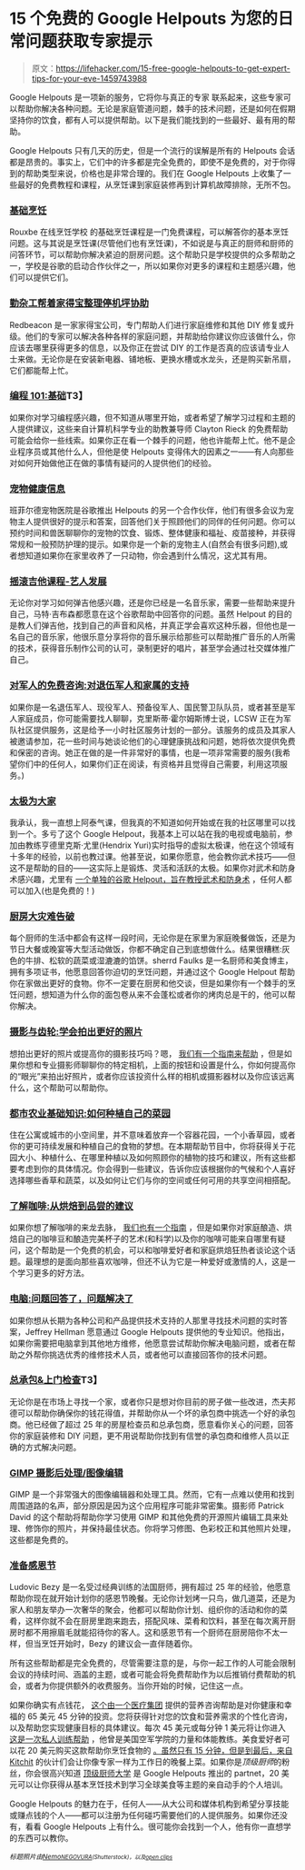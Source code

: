 # 15 个免费的 Google Helpouts 为您的日常问题获取专家提示

> 原文：<https://lifehacker.com/15-free-google-helpouts-to-get-expert-tips-for-your-eve-1459743988>

Google Helpouts 是一项新的服务，它将你与真正的专家 联系起来，这些专家可以帮助你解决各种问题。无论是家庭管道问题，棘手的技术问题，还是如何在假期坚持你的饮食，都有人可以提供帮助。以下是我们能找到的一些最好、最有用的帮助。



Google Helpouts 只有几天的历史，但是一个流行的误解是所有的 Helpouts 会话都是昂贵的。事实上，它们中的许多都是完全免费的，即使不是免费的，对于你得到的帮助类型来说，价格也是非常合理的。我们在 Google Helpouts 上收集了一些最好的免费教程和课程，从烹饪课到家庭装修再到计算机故障排除，无所不包。

### [基础烹饪](https://helpouts.google.com/115120540123296013696/ls/94139690900a1fbd)

Rouxbe 在线烹饪学校 的基础烹饪课程是一门免费课程，可以解答你的基本烹饪问题。这与其说是烹饪课(尽管他们也有烹饪课)，不如说是与真正的厨师和厨师的问答环节，可以帮助你解决紧迫的厨房问题。这个帮助只是学校提供的众多帮助之一，学校是谷歌的启动合作伙伴之一，所以如果你对更多的课程和主题感兴趣，他们可以提供它们。

### [勤杂工帮着家得宝整理停机坪协助](https://helpouts.google.com/102191286201532180154/ls/9c00cffef6c7999c)

Redbeacon 是一家家得宝公司，专门帮助人们进行家庭维修和其他 DIY 修复或升级。他们的专家可以解决各种各样的家庭问题，并帮助给你建议你应该做什么，你应该去哪里获得更多的信息，以及你正在尝试 DIY 的工作是否真的应该请专业人士来做。无论你是在安装新电器、铺地板、更换水槽或水龙头，还是购买新吊扇，它们都能帮上忙。

### [编程 101:基础](https://helpouts.google.com/112658266002893467787/ls/ad8db2302d59743c)T3】

如果你对学习编程感兴趣，但不知道从哪里开始，或者希望了解学习过程和主题的人提供建议，这些来自计算机科学专业的助教兼导师 Clayton Rieck 的免费帮助可能会给你一些线索。如果你正在看一个棘手的问题，他也许能帮上忙。他不是企业程序员或其他什么人，但他是使 Helpouts 变得伟大的因素之一——有人向那些对如何开始做他正在做的事情有疑问的人提供他们的经验。

### [宠物健康信息](https://helpouts.google.com/117337518622081895837/ls/ba4cad844537dc91)

班菲尔德宠物医院是谷歌推出 Helpouts 的另一个合作伙伴，他们有很多会议为宠物主人提供很好的提示和答案，回答他们关于照顾他们的同伴的任何问题。你可以预约时间和兽医聊聊你的宠物的饮食、锻炼、整体健康和福祉、疫苗接种，并获得常规和一般预防护理的提示。如果你是一个新的宠物主人(自然会有很多问题),或者想知道如果你在家里收养了一只动物，你会遇到什么情况，这尤其有用。

### [摇滚吉他课程-艺人发展](https://helpouts.google.com/107296660002634487593/ls/a487930ce91faa0c)

无论你对学习如何弹吉他感兴趣，还是你已经是一名音乐家，需要一些帮助来提升自己，马特·吉布森都愿意在这个谷歌帮助中回答你的问题。虽然 Helpout 的目的是教人们弹吉他，找到自己的声音和风格，并真正学会喜欢这种乐器，但他也是一名自己的音乐家，他很乐意分享将你的音乐展示给那些可以帮助推广音乐的人所需的技术，获得音乐制作公司的认可，录制更好的唱片，甚至学会通过社交媒体推广自己。

### [对军人的免费咨询:对退伍军人和家属的支持](https://helpouts.google.com/109891882809485642955/ls/9dae555c54975a99)

如果你是一名退伍军人、现役军人、预备役军人、国民警卫队队员，或者甚至是军人家庭成员，你可能需要找人聊聊，克里斯蒂·霍尔姆斯博士说，LCSW 正在为军队社区提供服务，这是给予一小时社区服务计划的一部分。该服务的成员及其家人被邀请参加，花一些时间与她谈论他们的心理健康挑战和问题，她将依次提供免费和保密的咨询。她正在做的是一件非常好的事情，也是一项非常需要的服务(我希望你们中的任何人，如果你们正在阅读，有资格并且觉得自己需要，利用这项服务。)

### [太极为大家](https://helpouts.google.com/103919862659555885615/ls/bb6485d42eb88c72)

我承认，我一直想上阿泰气课，但我真的不知道如何开始或在我的社区哪里可以找到一个。多亏了这个 Google Helpout，我基本上可以站在我的电视或电脑前，参加由教练亨德里克斯·尤里(Hendrix Yuri)实时指导的虚拟太极课，他在这个领域有十多年的经验，以前也教过课。他甚至说，如果你愿意，他会教你武术技巧——但这不是帮助的目的——这实际上是锻炼、灵活和活跃的太极。如果你对武术和防身术感兴趣，尤里有 [一个单独的谷歌 Helpout，旨在教授武术和防身术](https://helpouts.google.com/103919862659555885615/ls/bec20452e7f79a84) ，任何人都可以加入(也是免费的！)

### [厨房大灾难告破](https://helpouts.google.com/109998735120277190217/ls/96278401121a5c6d)

每个厨师的生活中都会有这样一段时间，无论你是在家里为家庭晚餐做饭，还是为节日大餐或晚宴等大型活动做饭，你都不确定自己到底想做什么。结果很糟糕:灰色的牛排、松软的蔬菜或湿漉漉的馅饼。sherrd Faulks 是一名厨师和美食博主，拥有多项证书，他愿意回答你迫切的烹饪问题，并通过这个 Google Helpout 帮助你在家做出更好的食物。你不一定要在厨房和他交谈，但是如果你有一个棘手的烹饪问题，想知道为什么你的面包卷从来不会蓬松或者你的烤肉总是干的，他可以帮你解决。

### [摄影与齿轮:学会拍出更好的照片](https://helpouts.google.com/101958314601395622025/ls/a963a1dad5a2b189)

想拍出更好的照片或提高你的摄影技巧吗？嗯， [我们有一个指南来帮助](https://lifehacker.com/basics-of-photography-the-complete-guide-5815742) ，但是如果你想和专业摄影师聊聊你的特定相机，上面的按钮和设置是什么，你如何提高你的“眼光”来拍出好照片，或者你应该投资什么样的相机或摄影器材以及你应该远离什么，这个帮助可以帮助你。

### [都市农业基础知识:如何种植自己的菜园](https://helpouts.google.com/105476384932285920359/ls/90d8565aaae09954)

住在公寓或城市的小空间里，并不意味着放弃一个容器花园，一个小香草园，或者你的更可持续发展和种植自己的食物的梦想。在本期帮助节目中，你将获得关于花园大小、种植什么、在哪里种植以及如何照顾你的植物的技巧和建议，所有这些都要考虑到你的具体情况。你会得到一些建议，告诉你应该根据你的气候和个人喜好选择哪些香草和蔬菜，以及如何让它们与你的空间或任何可用的共享空间相搭配。

### [了解咖啡:从烘焙到品尝的建议](https://helpouts.google.com/108760864405790641581/ls/8dbe42f02e7c84e6)

如果你想了解咖啡的来龙去脉， [我们也有一个指南](https://lifehacker.com/brew-the-perfect-cup-the-complete-guide-5989565) ，但是如果你对家庭酿造、烘焙自己的咖啡豆和酿造完美杯子的艺术(和科学)以及你的咖啡可能来自哪里有疑问，这个帮助是一个免费的机会，可以和咖啡爱好者和家庭烘焙狂热者谈论这个话题。最理想的是面向那些喜欢咖啡，但还不认为它是一种爱好或激情的人，这是一个学习更多的好方法。

### [电脑:问题回答了，问题解决了](https://helpouts.google.com/110933630432883530099/ls/9959edb9114596fa)

如果你想从长期为各种公司和产品提供技术支持的人那里寻找技术问题的实时答案，Jeffrey Hellman 愿意通过 Google Helpouts 提供他的专业知识。他指出，如果你需要把电脑拿到其他地方维修，他愿意尝试帮助你解决电脑问题，或者在帮助之外帮你挑选优秀的维修技术人员，或者他可以直接回答你的技术问题。

### [总承包&上门检查](https://helpouts.google.com/108717776261566973406/ls/975749e543d20906)T3】

无论你是在市场上寻找一个家，或者你只是想对你目前的房子做一些改进，杰夫邦德可以帮助你确保你的钱花得值，并帮助你从一个坏的承包商中挑选一个好的承包商。他已经做了超过 25 年的房屋检查员和总承包商，愿意看你关心的问题，回答你的家庭装修和 DIY 问题，更不用说帮助你找到有信誉的承包商和维修人员以正确的方式解决问题。

### [GIMP 摄影后处理/图像编辑](https://helpouts.google.com/105956747281909080618/ls/accaa7cb61e3fd5e)

GIMP 是一个非常强大的图像编辑器和处理工具。然而，它有一点难以使用和找到周围道路的名声，部分原因是因为这个应用程序可能非常密集。摄影师 Patrick David 的这个帮助将帮助你学习使用 GIMP 和其他免费的开源照片编辑工具来处理、修饰你的照片，并保持最佳状态。你将学习修图、色彩校正和其他照片处理，这些都是免费的。

### [准备感恩节](https://helpouts.google.com/104860407717727781605/ls/bfec6b63561138f2)

Ludovic Bezy 是一名受过经典训练的法国厨师，拥有超过 25 年的经验，他愿意帮助你现在就开始计划你的感恩节晚餐。无论你计划烤一只鸟，做几道菜，还是为家人和朋友举办一次奢华的聚会，他都可以帮助你计划、组织你的活动和你的菜肴，这样你就不会在厨房里跑来跑去，搭配风味、菜肴和饮料，甚至在每次离开厨房时都不用擦眉毛就能招待你的客人。这和感恩节有一个厨师在厨房陪你不太一样，但当烹饪开始时，Bezy 的建议会一直伴随着你。

所有这些帮助都是完全免费的，尽管需要注意的是，与你一起工作的人可能会限制会议的持续时间、涵盖的主题，或者可能会将免费帮助作为以后推销付费帮助的机会，或者为你提供额外的收费服务。当你开始的时候，记住这一点。

如果你确实有点钱花， [这个由一个医疗集团](https://helpouts.google.com/108135037100946836685/ls/9a8e1254c9b5eaa8) 提供的营养咨询帮助是对你健康和幸福的 65 美元 45 分钟的投资。您将获得针对您的饮食和营养需求的个性化咨询，以及帮助您实现健康目标的具体建议。每次 45 美元或每分钟 1 美元将让你进入 [这是一次私人训练帮助](https://helpouts.google.com/107826899746018913543/ls/881950068057c583) ，他曾是美国空军学院的力量和体能教练。美食爱好者可以花 20 美元购买这款帮助你烹饪食物的 [。虽然只有 15 分钟，但是到最后，来自](https://helpouts.google.com/102678137689447236252/ls/9e297d492927a0bd) [Kitchit](https://helpouts.google.com/102678137689447236252) 的伙计们会让你像专家一样为工作日的晚餐上菜。如果你是*顶级厨师*的粉丝，你会很高兴知道 [顶级厨师大学](https://helpouts.google.com/106792978723174354601) 是 Google Helpouts 推出的 partnet，20 美元可以让你获得从基本烹饪技术到学习全球美食等主题的亲自动手的个人培训。

Google Helpouts 的魅力在于，任何人——从大公司和媒体机构到希望分享技能或赚点钱的个人——都可以注册为任何碰巧需要他们的人提供服务。如果你还没有，看看 Google Helpouts 上有什么。很可能你会找到一个人，他有你一直想学的东西可以教你。

*<small>标题照片由</small>*[*<small>Nemo</small>*](http://www.shutterstock.com/pic.mhtml?id=112136564&src=id)*<small></small>*<small>[*<small>NEGOVURA</small>*](http://www.shutterstock.com/pic.mhtml?id=112136564&src=id)*<small>(Shutterstock)，以及</small>*[*<small>open clips</small>*](http://pixabay.com/en/kata-karate-martial-arts-girl-155283/)</small>

<small></small>